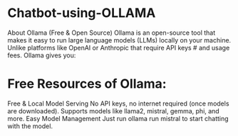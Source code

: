 # Chatbot-using-OLLAMA
About Ollama (Free & Open Source)
Ollama is an open-source tool that makes it easy to run large language models (LLMs) locally on your machine. Unlike platforms like OpenAI or Anthropic that require API keys # and usage fees. Ollama gives you:
# Free Resources of Ollama:
Free & Local Model Serving
No API keys, no internet required (once models are downloaded).
Supports models like llama2, mistral, gemma, phi, and more.
Easy Model Management
Just run ollama run mistral to start chatting with the model.


